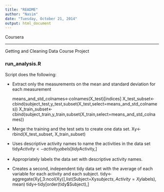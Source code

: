 ```yaml
---
title: "README"
author: "Nasim"
date: "Tuesday, October 21, 2014"
output: html_document
---
```

Coursera
_____________________

Getting and Cleaning Data Course Project

### run_analysis.R

Script does the following: 

* Extract only the measurements on the mean and standard deviation for each measurement
  
    means_and_std_colnames<-colnames(X_test)[indices]
    X_test_subset<-cbind(subject_test,y_test,subset(X_test,select=means_and_std_colnames))
    X_train_subset<-cbind(subject_train,y_train,subset(X_train,select=means_and_std_colnames))

* Merge the training and the test sets to create one data set.
    Xy<-rbind(X_test_subset, X_train_subset)

* Uses descriptive activity names to name the activities in the data set
    tidy$Activity<-activity_labels[tidy$Activity,]

* Appropriately labels the data set with descriptive activity names. 
* Creates a second, independent tidy data set with the average of each variable for each activity and each subject.
    tidy<-aggregate(Xy[,3:ncol(Xy)],list(Subject=Xy$subjects, Activity=Xy$labels), mean)
    tidy<-tidy[order(tidy$Subject),]
